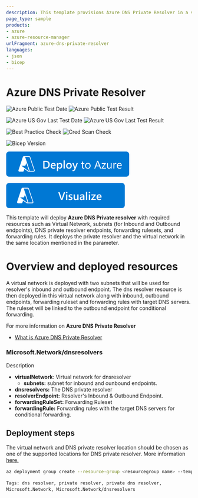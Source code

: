 ```yaml
---
description: This template provisions Azure DNS Private Resolver in a virtual network with required forwarding ruleset and rules. It creates a new virtual network with two subnets, and deploy Azure DNS Private Resolver in this VNET.
page_type: sample
products:
- azure
- azure-resource-manager
urlFragment: azure-dns-private-resolver
languages:
- json
- bicep
---
```

# Azure DNS Private Resolver

![Azure Public Test Date](https://azurequickstartsservice.blob.core.windows.net/badges/quickstarts/microsoft.network/azure-dns-private-resolver/PublicLastTestDate.svg)
![Azure Public Test Result](https://azurequickstartsservice.blob.core.windows.net/badges/quickstarts/microsoft.network/azure-dns-private-resolver/PublicDeployment.svg)

![Azure US Gov Last Test Date](https://azurequickstartsservice.blob.core.windows.net/badges/quickstarts/microsoft.network/azure-dns-private-resolver/FairfaxLastTestDate.svg)
![Azure US Gov Last Test Result](https://azurequickstartsservice.blob.core.windows.net/badges/quickstarts/microsoft.network/azure-dns-private-resolver/FairfaxDeployment.svg)

![Best Practice Check](https://azurequickstartsservice.blob.core.windows.net/badges/quickstarts/microsoft.network/azure-dns-private-resolver/BestPracticeResult.svg)
![Cred Scan Check](https://azurequickstartsservice.blob.core.windows.net/badges/quickstarts/microsoft.network/azure-dns-private-resolver/CredScanResult.svg)

![Bicep Version](https://azurequickstartsservice.blob.core.windows.net/badges/quickstarts/microsoft.network/azure-dns-private-resolver/BicepVersion.svg)

[![Deploy To Azure](https://raw.githubusercontent.com/Azure/azure-quickstart-templates/master/1-CONTRIBUTION-GUIDE/images/deploytoazure.svg?sanitize=true)](https://portal.azure.com/#create/Microsoft.Template/uri/https%3A%2F%2Fraw.githubusercontent.com%2FAzure%2Fazure-quickstart-templates%2Fmaster%2Fquickstarts%2Fmicrosoft.network%2Fazure-dns-private-resolver%2Fazuredeploy.json)

[![Visualize](https://raw.githubusercontent.com/Azure/azure-quickstart-templates/master/1-CONTRIBUTION-GUIDE/images/visualizebutton.svg?sanitize=true)](http://armviz.io/#/?load=https%3A%2F%2Fraw.githubusercontent.com%2FAzure%2Fazure-quickstart-templates%2Fmaster%2Fquickstarts%2Fmicrosoft.network%2Fazure-dns-private-resolver%2Fazuredeploy.json)

This template will deploy **Azure DNS Private resolver** with required resources such as Virtual Network, subnets (for Inbound and Outbound endpoints), DNS private resolver endpoints, forwarding rulesets, and forwarding rules. It deploys the private resolver and the virtual network in the same location mentioned in the parameter.

# Overview and deployed resources

A virtual network is deployed with two subnets that will be used for resolver's inbound and outbound endpoint. The dns resolver resource is then deployed in this virtual network along with inbound, outbound endpoints, forwarding ruleset and forwarding rules with target DNS servers. The ruleset will be linked to the outbound endpoint for conditional forwarding.

For more information on **Azure DNS Private Resolver**
- [What is Azure DNS Private Resolver](https://docs.microsoft.com/azure/dns/dns-private-resolver-overview)

### Microsoft.Network/dnsresolvers

Description
- **virtualNetwork**: Virtual network for dnsresolver
    -  **subnets:** subnet for inbound and ounbound endpoints.
- **dnsresolvers:** The DNS private resolver
- **resolverEndpoint:** Resolver's Inbound & Outbound Endpoint.
- **forwardingRuleSet:** Forwarding Ruleset
- **forwardingRule:** Forwarding rules with the target DNS servers for conditional forwarding.

## Deployment steps

The virtual network and DNS private resolver location should be chosen as one of the supported locations for DNS private resolver. More information [here.](https://docs.microsoft.com/azure/dns/dns-private-resolver-overview#regional-availability)
```Bash
az deployment group create --resource-group <resourcegroup name> --template-file <bicep file location>
```

`Tags: dns resolver, private resolver, private dns resolver, Microsoft.Network, Microsoft.Network/dnsresolvers`